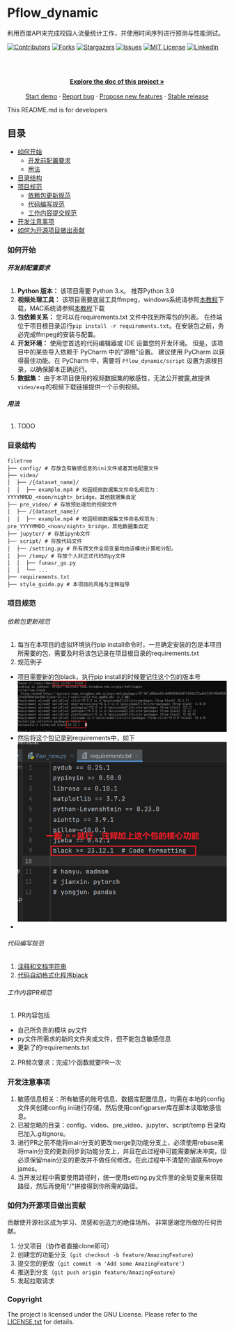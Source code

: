 

# Pflow_dynamic

利用百度API来完成校园人流量统计工作，并使用时间序列进行预测与性能测试。

<!-- PROJECT SHIELDS -->

[![Contributors][contributors-shield]][contributors-url]
[![Forks][forks-shield]][forks-url]
[![Stargazers][stars-shield]][stars-url]
[![Issues][issues-shield]][issues-url]
[![MIT License][license-shield]][license-url]
[![LinkedIn][linkedin-shield]][linkedin-url]

<!-- PROJECT LOGO -->
<br />

<p align="center">
  <a href="https://github.com/TroyeJames9/Pflow_dynamic/">
  </a>
  <p align="center">
    <br />
    <a href="https://www.mubu.com/doc/HBnmzNb3PI"><strong>Explore the doc of this project »</strong></a>
    <br />
    <br />
    <a href="https://github.com/TroyeJames9/Pflow_dynamic/blob/main/jupyter/funasr_run_single.ipynb">Start demo</a>
    ·
    <a href="https://github.com/TroyeJames9/Pflow_dynamic/issues">Report bug</a>
    ·
    <a href="https://github.com/TroyeJames9/Pflow_dynamic/issues">Propose new features</a>
    ·
    <a href="https://github.com/TroyeJames9/Pflow_dynamic/releases/">Stable release</a>
  </p>

</p>


 This README.md is for developers
 
## 目录

- [如何开始](#如何开始)
  - [开发前配置要求](#开发前配置要求)
  - [用法](#用法)
- [目录结构](#目录结构)
- [项目规范](#项目规范)
  - [依赖包更新规范](#依赖包更新规范)
  - [代码编写规范](#代码编写规范)
  - [工作内容提交规范](#工作内容提交规范)
- [开发注意事项](#开发注意事项)
- [如何为开源项目做出贡献](#如何为开源项目做出贡献)

### 如何开始

###### **开发前配置要求**

1. **Python 版本：** 该项目需要 Python 3.x。 推荐Python 3.9
2. **视频处理工具：** 该项目需要底层工具ffmpeg，windows系统请参照[本教程](https://phoenixnap.com/kb/ffmpeg-windows)下载，MAC系统请参照[本教程](https://phoenixnap.com/kb/ffmpeg-mac)下载
3. **包依赖关系：** 您可以在requirements.txt 文件中找到所需包的列表。 在终端位于项目根目录运行`pip install -r requirements.txt`。在安装包之前，务必完成ffmpeg的安装与配置。
4. **开发环境：** 使用您首选的代码编辑器或 IDE 设置您的开发环境。 但是，该项目中的某些导入依赖于 PyCharm 中的“源根”设置。 建议使用 PyCharm 以获得最佳功能。在 PyCharm 中，需要将 `Pflow_dynamic/script` 设置为源根目录，以确保脚本正确运行。
5. **数据集：** 由于本项目使用的视频数据集的敏感性，无法公开披露,故提供`video/exp`的视频下载链接提供一个示例视频。

###### **用法**

1. TODO

### 目录结构

```
filetree 
├── config/ # 存放含有敏感信息的ini文件或者其他配置文件
├── video/
│  ├── /{dataset_name}/
│  │  ├── example.mp4 # 校园视频数据集文件命名规范为：YYYYMMDD_<noon/night>_bridge，其他数据集自定
├── pre_video/ # 存放预处理后的视频文件
│  ├── /{dataset_name}/
│  │  ├── example.mp4 # 校园视频数据集文件命名规范为：pre_YYYYMMDD_<noon/night>_bridge，其他数据集自定
├── jupyter/ # 存放ipynb文件
├── script/ # 存放代码文件
│  ├── /setting.py # 所有跨文件全局变量均由该模块计算和分配。
│  ├── /temp/ # 存放个人非正式代码的py文件
│  │  ├── funasr_go.py
│  │  └── ...
├── requirements.txt
├── style_guide.py # 本项目的风格与注释指导

```

### 项目规范

###### 依赖包更新规范
1. 每当在本项目的虚拟环境执行pip install命令时，一旦确定安装的包是本项目所需要的包，需要及时将该包记录在项目根目录的requirements.txt
2. 规范例子  
- 项目需要新的包black，执行pip install的时候要记住这个包的版本号  
![image](https://github.com/TroyeJames9/Pflow_dynamic/blob/main/IMG/require_1.jpg)
- 然后将这个包记录到requirements中，如下  
![image](https://github.com/TroyeJames9/Pflow_dynamic/blob/main/IMG/require_2.jpg)
- 
###### 代码编写规范
1. [注释和文档字符串](https://mubu.com/doc/4v3SAhMn7es#o-9LDwq4Ni1S)
2. [代码自动格式化程序black](https://mubu.com/doc/4v3SAhMn7es#o-oIpzb5N96T)

###### 工作内容PR规范
1. PR内容包括 
- 自己所负责的模块 py文件
- py文件所需求的新的文件夹或文件，但不能包含敏感信息
- 更新了的requirements.txt

2. PR频次要求：完成1个函数就要PR一次



### 开发注意事项
1. 敏感信息相关：所有敏感的账号信息、数据库配置信息，均需在本地的config文件夹创建config.ini进行存储，然后使用configparser库在脚本读取敏感信息。
2. 已被忽略的目录：config、video、pre_video、jupyter、script/temp 目录均已加入.gitignore。
3. 进行PR之前不能将main分支的更改merge到功能分支上，必须使用rebase来将main分支的更新同步到功能分支上，并且在此过程中可能需要解决冲突，但必须保留main分支的更改并不做任何修改。在此过程中不清楚的请联系troye james。
4. 当开发过程中需要使用路径时，统一使用setting.py文件里的全局变量来获取路径，然后再使用"/"拼接得到你所需的路径。

### 如何为开源项目做出贡献

贡献使开源社区成为学习、灵感和创造力的绝佳场所。 非常感谢您所做的任何贡献。


1. 分叉项目（协作者直接clone即可）
2. 创建您的功能分支（`git checkout -b feature/AmazingFeature`）
3. 提交您的更改（`git commit -m 'Add some AmazingFeature'`）
4. 推送到分支（`git push origin feature/AmazingFeature`）
5. 发起拉取请求

### Copyright

The project is licensed under the GNU License. Please refer to the [LICENSE.txt](https://github.com/TroyeJames9/Pflow_dynamic/LICENSE.txt) for details. 

<!-- links -->
[your-project-path]:TroyeJames9/Pflow_dynamic
[contributors-shield]: https://img.shields.io/github/contributors/TroyeJames9/Pflow_dynamic.svg?style=flat-square
[contributors-url]: https://github.com/TroyeJames9/Pflow_dynamic/graphs/contributors
[forks-shield]: https://img.shields.io/github/forks/TroyeJames9/Pflow_dynamic.svg?style=flat-square
[forks-url]: https://github.com/TroyeJames9/Pflow_dynamic/network/members
[stars-shield]: https://img.shields.io/github/stars/TroyeJames9/Pflow_dynamic.svg?style=flat-square
[stars-url]: https://github.com/TroyeJames9/Pflow_dynamic/stargazers
[issues-shield]: https://img.shields.io/github/issues/TroyeJames9/Pflow_dynamic.svg?style=flat-square
[issues-url]: https://img.shields.io/github/issues/TroyeJames9/Pflow_dynamic.svg
[license-shield]: https://img.shields.io/github/license/TroyeJames9/Pflow_dynamic.svg?style=flat-square
[license-url]: https://github.com/TroyeJames9/Pflow_dynamic/LICENSE.txt
[linkedin-shield]: https://img.shields.io/badge/-LinkedIn-black.svg?style=flat-square&logo=linkedin&colorB=555
[linkedin-url]: https://linkedin.com/in/shaojintian




